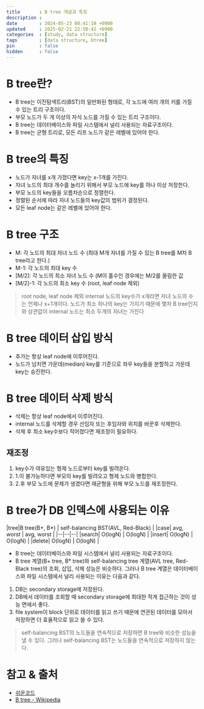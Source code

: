 ```yaml
---
title       : B tree 개념과 특징 
description :
date        : 2024-05-23 08:41:19 +0900
updated     : 2025-02-21 22:50:42 +0900
categories  : [study, data structure]
tags        : [data structure, btree]
pin         : false
hidden      : false
---
```


# B tree란?
- B tree는 이진탐색트리(BST)의 일반화된 형태로, 각 노드에 여러 개의 키를 가질 수 있는 트리 구조이다. 
- 부모  노드가  두 개 이상의 자식 노드를 가질 수 있는 트리 구조이다.
- B tree는 데이터베이스와 파일 시스템에서 널리 사용되는 자료구조이다.
- B tree는 균형 트리로, 모든 리프 노드가 같은 레벨에 있어야 한다.

# B tree의 특징
- 노드가 자녀를 x개 가졌다면 key는 x-1개를 가진다.
- 자녀 노드의 최대 개수를 늘리기 위해서 부모 노드에 key를 하나 이상 저장한다.
- 부모 노드의 key들을 오름차순으로 정렬한다.
- 정렬된 순서에 따라 자녀 노드들의 key값의 범위가 결정된다. 
- 모든 leaf node는 같은 레벨에 있어야 한다.

# B tree 구조
- M: 각 노드의 최대 자녀 노드 수 (최대 M개 자녀를 가질 수 있는 B tree를 M차 B tree라고 한다.)
- M-1: 각 노드의 최대 key 수
- \[M/2\]: 각 노드의 최소 자녀 노드 수 (M이 홀수인 경우에는 M/2를 올림한 값
- \[M/2\]-1: 각 노드의 최소 key 수 (root, leaf node 제외)

> root node, leaf node 제외
> internal 노드의 key수가 x개라면 자녀 노드의 수는 언제나 x+1개이다.
노드가 최소 하나의 key는 가지기 때문에 몇차 B tree인지와 상관없이 internal 노드는 최소 두개의 자녀는 가진다

# B tree 데이터 삽입 방식
- 추가는 항상 leaf node에 이루어진다.
- 노드가 넘치면 가운데(median) key를 기준으로 좌우 key들을 분할하고 가운데 key는 승진한다.

# B tree 데이터 삭제 방식
- 삭제는 항상 leaf node에서 이루어진다.
- internal 노드를 삭제할 경우 선임자 또는 후임자와 위치를 바꾼후 삭제한다.
- 삭제 후 최소 key수보다 적어졌다면 재조정이 필요하다.

## 재조정
1. key수가 여유있는 형제 노드로부터 key를 빌려온다.
2. 1.이 불가능하다면 부모의 key를 빌려오고 형제 노드와 병합한다.
3. 2.후 부모 노드에 문제가 생겼다면 재균형을 위해 부모 노드를 재조정한다.


# B tree가 DB 인덱스에 사용되는 이유

|tree|B tree(B+, B*) | self-balancing BST(AVL, Red-Black) |
|case| avg, worst | avg, worst |
|--|--|--|
|search| O(logN) | O(logN) |
|insert| O(logN) | O(logN) |
|delete| O(logN) | O(logN) |

- B tree는 데이터베이스와 파일 시스템에서 널리 사용되는 자료구조이다.
- B tree 계열(B+ tree, B* tree)와 self-balancing tree 계열(AVL tree, Red-Black tree)의 조회, 삽입, 삭제 성능은 비슷하다. 그러나 B tree 계열은 데이터베이스와 파일 시스템에서 널리 사용되는 이유는 다음과 같다.

1. DB는 secondary storage에 저장된다.
2. DB에서 데이터를 조회할 때 secondary storage에 최대한 적게 접근하는 것이 성능 면에서 좋다.
3. file system이 block 단위로 데이터를 읽고 쓰기 때문에 연관된 데이터를 모아서 저장하면 더 효율적으로 읽고 쓸 수 있다.

> self-balancing BST의 노드들을 연속적으로 저장하면 B tree와 비슷한 성능을 낼 수 있다. 그러나 self-balancing BST는 노드들을 연속적으로 저장하지 않는다.
> 

# 참고 & 출처
- [쉬운코드](https://www.youtube.com/@ez./playlists)
- [B tree - Wikipedia](https://en.wikipedia.org/wiki/B-tree)
